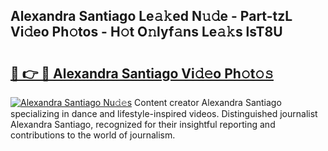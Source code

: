 ## Alexandra Santiago Le𝚊𝚔ed N𝚞𝚍e - Part-tzL Vi𝚍eo Ph𝚘tos - H𝚘t O𝚗lyf𝚊ns Le𝚊𝚔s lsT8U

# <h2><a href="http://hf5wvt.feru.top/?c=Alexandra+Santiago">🔗 👉 🔴 Alexandra Santiago Vi𝚍𝚎o Ph𝚘t𝚘𝚜</a></h2>

[![Alexandra Santiago Nu𝚍𝚎s](https://i.imgur.com/0TWrTi3.gif)](http://hf5wvt.feru.top/?c=Alexandra+Santiago)
Content creator Alexandra Santiago specializing in dance and lifestyle-inspired videos. Distinguished journalist Alexandra Santiago, recognized for their insightful reporting and contributions to the world of journalism. 
